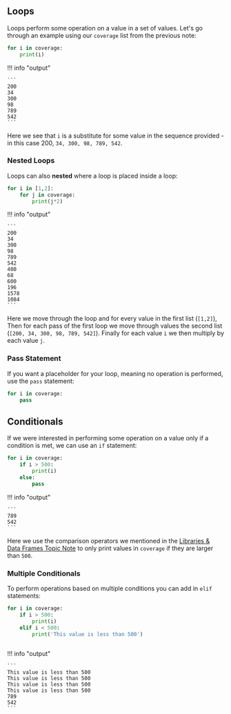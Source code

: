 ## Loops

Loops perform some operation on a value in a set of values. Let's go through an example using our `coverage` list from the previous note:

```py
for i in coverage:
    print(i)
```

!!! info "output"

    ```
    200
    34
    300
    98
    789
    542
    ```

Here we see that `i` is a substitute for some value in the sequence provided - in this case 200, `34, 300, 98, 789, 542`. 

### Nested Loops

Loops can also **nested** where a loop is placed inside a loop:

```py
for i in [1,2]:
    for j in coverage:
        print(j*2)
```

!!! info "output"

    ```
    200
    34
    300
    98
    789
    542
    400
    68
    600
    196
    1578
    1084
    ```

Here we move through the loop and for every value in the first list (`[1,2]`), Then for each pass of the first loop we move through values the second list (`[200, 34, 300, 98, 789, 542]`). Finally for each value `i` we then multiply by each value `j`. 

### Pass Statement

If you want a placeholder for your loop, meaning no operation is performed, use the `pass` statement:

```py
for i in coverage:
    pass
```

## Conditionals

If we were interested in performing some operation on a value only if a condition is met, we can use an `if` statement:

```py
for i in coverage:
    if i > 500:
        print(i)
    else:
        pass
```

!!! info "output"

    ```
    789
    542
    ```

Here we use the comparison operators we mentioned in the [Libraries & Data Frames Topic Note](libraries-data-frames.md) to only print values in `coverage` if they are larger than `500`.

### Multiple Conditionals

To perform operations based on multiple conditions you can add in `elif` statements:

```py
for i in coverage:
    if i > 500:
        print(i)
    elif i < 500:
        print('This value is less than 500')
        
```

!!! info "output"

    ```
    This value is less than 500
    This value is less than 500
    This value is less than 500
    This value is less than 500
    789
    542
    ```
